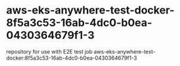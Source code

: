# aws-eks-anywhere-test-docker-8f5a3c53-16ab-4dc0-b0ea-0430364679f1-3
repository for use with E2E test job aws-eks-anywhere-test-docker:8f5a3c53-16ab-4dc0-b0ea-0430364679f1-3

